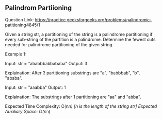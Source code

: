 ## Palindrom Partiioning 

Question Link: https://practice.geeksforgeeks.org/problems/palindromic-patitioning4845/1

Given a string str, a partitioning of the string is a palindrome partitioning if every sub-string of the partition is a palindrome. Determine the fewest cuts needed for palindrome partitioning of the given string.


Example 1:

Input: str = "ababbbabbababa"
Output: 3

Explaination: After 3 partitioning substrings 
are "a", "babbbab", "b", "ababa".

Input: str = "aaabba"
Output: 1

Explaination: The substrings after 1
partitioning are "aa" and "abba".



Expected Time Complexity: O(n*n) [n is the length of the string str]
Expected Auxiliary Space: O(n*n)

